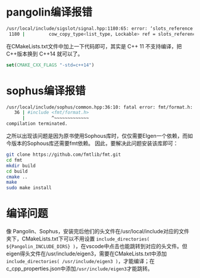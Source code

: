 # pangolin编译报错
```bash
/usr/local/include/sigslot/signal.hpp:1180:65: error: ‘slots_reference’ was not declared in this scope
 1180 |         cow_copy_type<list_type, Lockable> ref = slots_reference();
```
在CMakeLists.txt文件中加上一下代码即可，其实是 C++ 11 不支持编译，把 C++版本换到 C++14 就可以了。
```cmake
set(CMAKE_CXX_FLAGS "-std=c++14")
```

# sophus编译报错
```bash
/usr/local/include/sophus/common.hpp:36:10: fatal error: fmt/format.h: 没有那个文件或目录
   36 | #include <fmt/format.h>
      |          ^~~~~~~~~~~~~~
compilation terminated.
```
之所以出现该问题是因为原书使用Sophous库时，仅仅需要EIgen一个依赖，而如今版本的Sophous库还需要fmt依赖。
因此，要解决此问题安装该库即可：
```bash
git clone https://github.com/fmtlib/fmt.git
cd fmt
mkdir build
cd build
cmake ..
make
sudo make install
```

# 编译问题
像 Pangolin、Sophus，安装完后他们的头文件在/usr/local/include对应的文件夹下，CMakeLists.txt下可以不用设置 `include_directories( ${Pangolin_INCLUDE_DIRS} )`，在vscode中点击也能跳转到对应的头文件。但eigen得头文件在/usr/include/eigen3，需要在CMakeLists.txt中添加`include_directories( /usr/include/eigen3 )`，才能编译；在c_cpp_properties.json中添加`/usr/include/eigen3`才能跳转。
